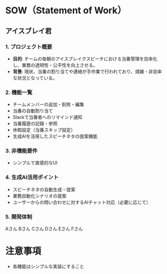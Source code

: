 # SOW（Statement of Work）  
## アイスブレイ君

### 1. プロジェクト概要
- **目的**: チームの毎朝のアイスブレイクスピーチにおける当番管理を効率化し、業務の透明性・公平性を向上させる。
- **背景**: 現状、当番の割り当てや連絡が手作業で行われており、煩雑・非効率な状況となっている。


### 2. 機能一覧
- チームメンバーの追加・削除・編集
- 当番の自動割り当て
- Slackで当番者へのリマインド通知
- 当番履歴の記録・参照
- 休暇設定（当番スキップ設定）
- 生成AIを活用したスピーチネタの提案機能

### 3. 非機能要件
- シンプルで直感的なUI

### 4. 生成AI活用ポイント
- スピーチネタの自動生成・提案
- 業務自動化シナリオの提案
- ユーザーからの問い合わせに対するAIチャット対応（必要に応じて）


### 5. 開発体制
Aさん
Bさん
Cさん
Dさん
Eさん
Fさん

# 注意事項
- 各機能はシンプルな実装にすること
